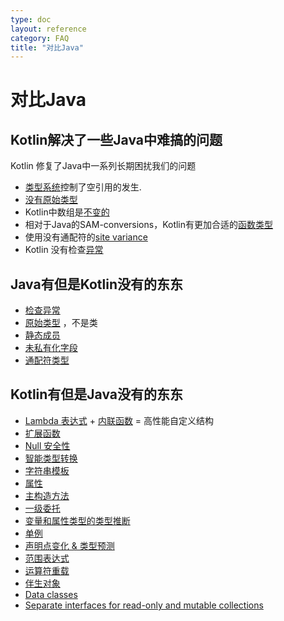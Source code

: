 ```yaml
---
type: doc
layout: reference
category: FAQ
title: "对比Java"
---
```


# 对比Java

## Kotlin解决了一些Java中难搞的问题

Kotlin 修复了Java中一系列长期困扰我们的问题

* [类型系统](null-safety.html)控制了空引用的发生.
* [没有原始类型](java-interop.html)
* Kotlin中数组是[不变的](basic-types.html#Arrays)
* 相对于Java的SAM-conversions，Kotlin有更加合适的[函数类型](lambdas.html#function-types)
* 使用没有通配符的[site variance](generics.html#use-site-variance)
* Kotlin 没有检查[异常](exceptions.html)

## Java有但是Kotlin没有的东东

* [检查异常](exceptions.html)
* [原始类型](basic-types.html) ，不是类
* [静态成员](classes.html)
* [未私有化字段](properties.html)
* [通配符类型](generics.html)

## Kotlin有但是Java没有的东东

* [Lambda 表达式](lambdas.html) + [内联函数](inline-functions.html) = 高性能自定义结构
* [扩展函数](extensions.html)
* [Null 安全性](null-safety.html)
* [智能类型转换](typecasts.html)
* [字符串模板](basic-types.html#strings)
* [属性](properties.html)
* [主构造方法](classes.html)
* [一级委托](delegation.html)
* [变量和属性类型的类型推断](basic-types.html)
* [单例](object-declarations.html)
* [声明点变化 & 类型预测](generics.html)
* [范围表达式](ranges.html)
* [运算符重载](operator-overloading.html)
* [伴生对象](classes.html#companion-objects)
* [Data classes](data-classes.html)
* [Separate interfaces for read-only and mutable collections](collections.html)
